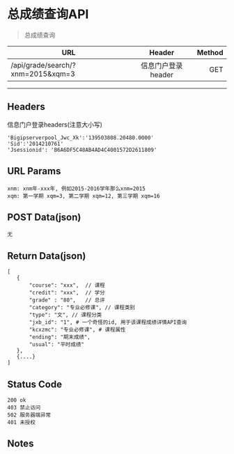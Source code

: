 # 总成绩查询API

> 总成绩查询

| URL |  Header | Method |
| ------------- |:-------------:| -----:|
| /api/grade/search/?xnm=2015&xqm=3 | 信息门户登录header | GET |

<hr/>

## Headers
信息门户登录headers(注意大小写)

    'Bigipserverpool_Jwc_Xk':'139503808.20480.0000'
    'Sid':'2014210761'
    'Jsessionid': 'B6A6DF5C48AB4AD4C4001572D2611809'
    
## URL Params

    xnm: xnm年-xxx年, 例如2015-2016学年那么xnm=2015
    xqm: 第一学期 xqm=3, 第二学期 xqm=12, 第三学期 xqm=16

## POST Data(json)

    无

## Return Data(json)

    [
       {
           "course": "xxx",  // 课程
           "credit": "xxx",  // 学分
           "grade" : "80",   // 总评
           "category": "专业必修课", // 课程类别
           "type": "文", // 课程分类
           "jxb_id": "1", # 一个奇怪的id, 用于该课程成绩详情API查询
           "kcxzmc": "专业必修课", # 课程属性
           "ending": "期末成绩",
           "usual": "平时成绩"
       },
       {....}
    ]

## Status Code

    200 ok
    403 禁止访问
    502 服务器端异常
    401 未授权

## Notes

